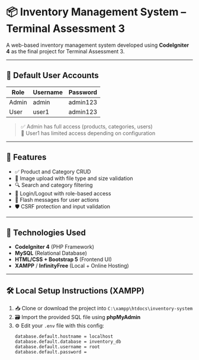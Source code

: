 # 📦 Inventory Management System – Terminal Assessment 3

A web-based inventory management system developed using **CodeIgniter 4** as the final project for Terminal Assessment 3.

---

## 🔑 Default User Accounts

| Role   | Username | Password  |
|--------|----------|-----------|
| Admin  | admin    | admin123  |
| User   | user1    | admin123  |

> ✅ Admin has full access (products, categories, users)  
> 👤 User1 has limited access depending on configuration

---

## 🚀 Features

- ✅ Product and Category CRUD
- 📸 Image upload with file type and size validation
- 🔍 Search and category filtering
- 🔐 Login/Logout with role-based access
- 💬 Flash messages for user actions
- 🛡 CSRF protection and input validation

---

## 🧰 Technologies Used

- **CodeIgniter 4** (PHP Framework)
- **MySQL** (Relational Database)
- **HTML/CSS + Bootstrap 5** (Frontend UI)
- **XAMPP** / **InfinityFree** (Local + Online Hosting)

---

## 🛠 Local Setup Instructions (XAMPP)

1. 📥 Clone or download the project into `C:\xampp\htdocs\inventory-system`
2. 🗃 Import the provided SQL file using **phpMyAdmin**
3. ⚙️ Edit your `.env` file with this config:
   ```env
   database.default.hostname = localhost
   database.default.database = inventory_db
   database.default.username = root
   database.default.password =
